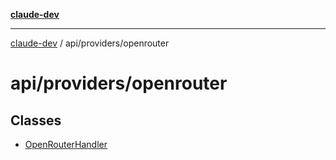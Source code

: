 [**claude-dev**](../../../README.md)

***

[claude-dev](../../../README.md) / api/providers/openrouter

# api/providers/openrouter

## Classes

- [OpenRouterHandler](classes/OpenRouterHandler.md)

